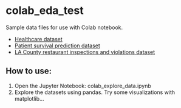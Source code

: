 # colab_eda_test
Sample data files for use with Colab notebook.

- [Healthcare dataset](https://www.kaggle.com/datasets/kanikakhera/healthcare-dataset)
- [Patient survival prediction dataset](https://www.kaggle.com/datasets/sadiaanzum/patient-survival-prediction-dataset?select=Dataset.csv)
- [LA County restaurant inspections and violations dataset](https://www.kaggle.com/datasets/meganrisdal/la-county-restaurant-inspections-and-violations?select=inspections.csv)

## How to use:
1) Open the Jupyter Notebook: colab_explore_data.ipynb
2) Explore the datasets using pandas. Try some visualizations with matplotlib...

